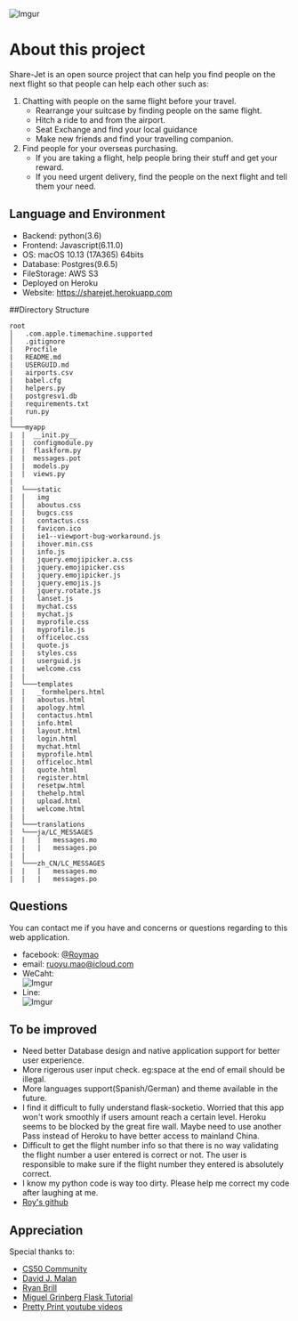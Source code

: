 ![Imgur](https://i.imgur.com/FABr4FC.png)
# About this project  
Share-Jet is an open source  project that can help you find people on the next flight so that people can help each other such as:  

1. Chatting with people on the same flight before your travel.
    * Rearrange your suitcase by finding people on the same flight.
    * Hitch a ride to and from the airport.
    * Seat Exchange and find your local guidance
    * Make new friends and find your travelling companion.
2. Find people for your overseas purchasing. 
    * If you are taking a flight, help people bring their stuff and get your reward.
    * If you need urgent delivery, find the people on the next flight and tell them your need.

## Language and Environment

* Backend: python(3.6)
* Frontend: Javascript(6.11.0)
* OS: macOS 10.13 (17A365) 64bits
* Database: Postgres(9.6.5)
* FileStorage: AWS S3  
* Deployed on Heroku
* Website: https://sharejet.herokuapp.com



##Directory Structure
```
root
│   .com.apple.timemachine.supported
│   .gitignore
|   Procfile
|   README.md
|   USERGUID.md
|   airports.csv
|   babel.cfg
|   helpers.py
|   postgresv1.db
|   requirements.txt
|   run.py
|
└───myapp
|  |  __init.py__
|  |  configmodule.py
|  |  flaskform.py
|  |  messages.pot
|  |  models.py
|  |  views.py
|
|  └───static
|  │   img
|  │   aboutus.css
|  |   bugcs.css
|  |   contactus.css
|  |   favicon.ico
|  |   ie1--viewport-bug-workaround.js
|  |   ihover.min.css
|  |   info.js
|  |   jquery.emojipicker.a.css
|  |   jquery.emojipicker.css
|  |   jquery.emojipicker.js
|  |   jquery.emojis.js
|  |   jquery.rotate.js
|  |   lanset.js
|  |   mychat.css
|  |   mychat.js
|  |   myprofile.css
|  |   myprofile.js
|  |   officeloc.css
|  |   quote.js
|  |   styles.css
|  |   userguid.js
|  |   welcome.css
|  |
|  └───templates
|  |   _formhelpers.html
|  |   aboutus.html
|  |   apology.html
|  |   contactus.html
|  |   info.html
|  |   layout.html
|  |   login.html
|  |   mychat.html
|  |   myprofile.html
|  |   officeloc.html
|  |   quote.html
|  |   register.html
|  |   resetpw.html
|  |   thehelp.html
|  |   upload.html
|  |   welcome.html
|  |
|  └───translations
|  └───ja/LC_MESSAGES
|  |   |   messages.mo
|  |   |   messages.po
|  |   
|  └───zh_CN/LC_MESSAGES
|  |   |   messages.mo
|  |   |   messages.po
```

## Questions
You can contact me if you have and concerns or questions regarding to  this web application.

* facebook: [@Roymao](https://www.facebook.com/ruoyu.mao)
* email: <ruoyu.mao@icloud.com>
* WeCaht:    
    ![Imgur](https://i.imgur.com/hGWmAef.jpg)
* Line:  
    ![Imgur](https://i.imgur.com/r8KSz5S.jpg)

## To be improved
* Need better Database design and native application support for better user experience.
* More rigerous user input check. eg:space at the end of email should be illegal.
* More languages support(Spanish/German) and theme available in the future.
* I find it difficult to fully understand flask-socketio. Worried that this app won't work smoothly if users amount reach a certain level.
 Heroku seems to be blocked by the great fire wall. Maybe need to use another Pass instead of Heroku to have better access to mainland China.
* Difficult to get the flight number info so that there is no way validating the flight number a user entered is correct or not. The user is responsible to make sure if the flight number they entered is absolutely correct.
* I know my python code is way too dirty. Please help me correct my code after laughing at me.
* [Roy's github](https://github.com/Roy-Mao/sharejet)

## Appreciation
Special thanks to:

* [CS50 Community](https://www.facebook.com/cs50/)
* [David J. Malan ](https://cs.harvard.edu/malan/) 
* [Ryan Brill](https://www.facebook.com/cs50/)
* [Miguel Grinberg Flask Tutorial](https://blog.miguelgrinberg.com/post/the-flask-mega-tutorial-part-i-hello-world)
* [Pretty Print youtube videos](https://www.youtube.com/channel/UC-QDfvrRIDB6F0bIO4I4HkQ)


